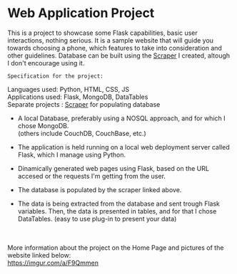 # Web Application Project

This is a project to showcase some Flask capabilities, basic user interactions, nothing serious.
It is a sample website that will guide you towards choosing a phone, which features to take into consideration and other guidelines.
Database can be built using the [Scraper](https://www.github.com/mihai10001/scrap) I created, altough I don't encourage using it.

~~~~~~~~~~~~~~~~~~~~~~~~~~~~~
Specification for the project:
~~~~~~~~~~~~~~~~~~~~~~~~~~~~~

Languages used: Python, HTML, CSS, JS<br/>
Applications used: Flask, MongoDB, DataTables<br/>
Separate projects : [Scraper](https://www.github.com/mihai10001/scrap) for populating database<br/>


- A local Database, preferably using a NOSQL approach, and for which I chose MongoDB.<br/> (others include CouchDB, CouchBase, etc.)

- The application is held running on a local web deployment server called Flask, which I manage using Python.

- Dinamically generated web pages using Flask, based on the URL accesed or the requests I'm getting from the user.

- The database is populated by the scraper linked above.

- The data is being extracted from the database and sent trough Flask variables. Then, the data is presented in tables, and for that I chose DataTables. (easy to use plug-in to present your data)

<br/><br/>
More information about the project on the Home Page and pictures of the website linked below:<br/>
https://imgur.com/a/F9Qmmen

